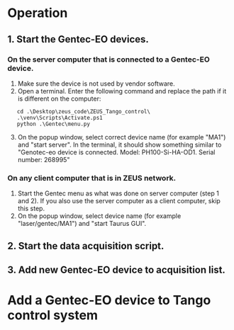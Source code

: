 # Operation

## 1. Start the Gentec-EO devices.

### On the server computer that is connected to a Gentec-EO device.

1. Make sure the device is not used by vendor software.
2. Open a terminal. Enter the following command and replace the path if it is different on the computer:

```
   cd .\Desktop\zeus_code\ZEUS_Tango_control\
   .\venv\Scripts\Activate.ps1
   python .\Gentec\menu.py
```

3. On the popup window, select correct device name (for example "MA1") and "start server". In the terminal, it should show something similar to
   "Genotec-eo device is connected. Model: PH100-Si-HA-OD1. Serial number: 268995"

### On any client computer that is in ZEUS network.

1. Start the Gentec menu as what was done on server computer (step 1 and 2). If you also use the server computer as a client computer, skip this step.
2. On the popup window, select device name (for example "laser/gentec/MA1") and "start Taurus GUI".

## 2. Start the data acquisition script.

## 3. Add new Gentec-EO device to acquisition list.

# Add a Gentec-EO device to Tango control system
